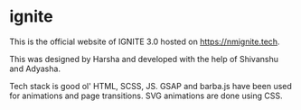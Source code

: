 # ignite

This is the official website of IGNITE 3.0 hosted on https://nmignite.tech.

This was designed by Harsha and developed with the help of Shivanshu and Adyasha.

Tech stack is good ol' HTML, SCSS, JS. GSAP and barba.js have been used for animations and page transitions. SVG animations are done using CSS.
